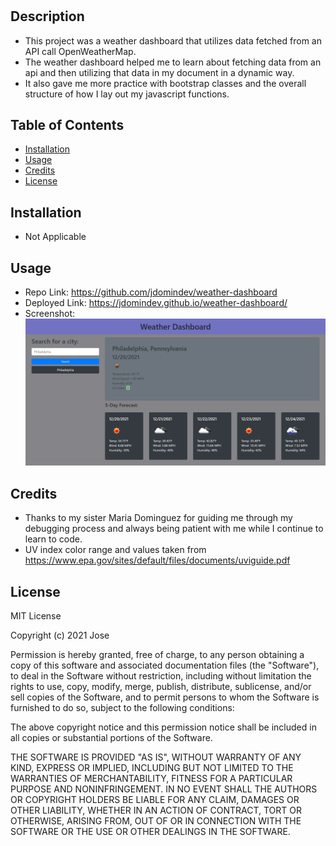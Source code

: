 # <Weather-Dashboard>
## Description
- This project was a weather dashboard that utilizes data fetched from an API call OpenWeatherMap.
- The weather dashboard helped me to learn about fetching data from an api and then utilizing that data in my document in a dynamic way.
- It also gave me more practice with bootstrap classes and the overall structure of how I lay out my javascript functions.
## Table of Contents
- [Installation](#installation)
- [Usage](#usage)
- [Credits](#credits)
- [License](#license)
## Installation
- Not Applicable
## Usage
- Repo Link: https://github.com/jdomindev/weather-dashboard
- Deployed Link: https://jdomindev.github.io/weather-dashboard/
- Screenshot:
    ![Screenshot](assets/images/screenshot.png)
## Credits
- Thanks to my sister Maria Dominguez for guiding me through my debugging process and always being patient with me while I continue to learn to code.
- UV index color range and values taken from https://www.epa.gov/sites/default/files/documents/uviguide.pdf
## License
MIT License

Copyright (c) 2021 Jose

Permission is hereby granted, free of charge, to any person obtaining a copy
of this software and associated documentation files (the "Software"), to deal
in the Software without restriction, including without limitation the rights
to use, copy, modify, merge, publish, distribute, sublicense, and/or sell
copies of the Software, and to permit persons to whom the Software is
furnished to do so, subject to the following conditions:

The above copyright notice and this permission notice shall be included in all
copies or substantial portions of the Software.

THE SOFTWARE IS PROVIDED "AS IS", WITHOUT WARRANTY OF ANY KIND, EXPRESS OR
IMPLIED, INCLUDING BUT NOT LIMITED TO THE WARRANTIES OF MERCHANTABILITY,
FITNESS FOR A PARTICULAR PURPOSE AND NONINFRINGEMENT. IN NO EVENT SHALL THE
AUTHORS OR COPYRIGHT HOLDERS BE LIABLE FOR ANY CLAIM, DAMAGES OR OTHER
LIABILITY, WHETHER IN AN ACTION OF CONTRACT, TORT OR OTHERWISE, ARISING FROM,
OUT OF OR IN CONNECTION WITH THE SOFTWARE OR THE USE OR OTHER DEALINGS IN THE
SOFTWARE.



